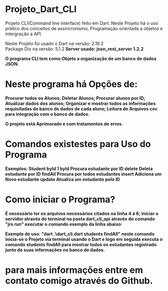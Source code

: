 # Projeto_Dart_CLI

Projeto CLI(Command line interface) feito em Dart. Neste Projeto há o uso prático dos conceitos de assincronismo, Programação orientada a objetos e intergração a API.<br>

Neste Projeto foi usado o Dart na versão: 2.19.2<br>
Package Dio na versão: 5.1.2<b>
Server usado: json_rest_server 1.2.2<b>

O programa CLI tem como Objeto a organização de um banco de dados JSON.<b>

# Neste programa há Opções de: 
Procurar todos os Alunos;<b>
Deletar Alunos;<b>
Procurar alunos por ID;<b>
Atualizar dados dos alunos;<b>
Organizar e mostrar todos as informações requisitadas do banco de dados de cada aluno;<b>
Leitura de Arquivos csv para integração com o banco de dados.<b>

O projeto está Aprimorado e com tratamentos de erros.<b>

# Comandos existestes para Uso do Programa
Exemplos: <b>
Student byId 1 byId Procura estudante por ID<b>
delete Deleta estudante por ID<b>
findAll Procura por todos estudantes<b>
insert Adiciona um Novo estudante<b>
update Atualiza um estudante pelo ID<b>

# Como iniciar o Programa?

É necessário ter os arquivos necessários citados na linha 4 à 6; iniciar o servidor através do terminal na pasta dart_cli_api através do comando "jrs run" executar o comando exemplo da linha abaixo:<b>

Exemplo de uso: "dart .\dart_cli.dart students findAll" neste comando inicia-se o Projeto via terminal usando o Dart e logo em seguida executa o comando students findAll para mostrar todos os estudantes registrado junto de suas informações no banco de dados.<b>

# para mais informações entre em contato comigo através do Github.<b>

